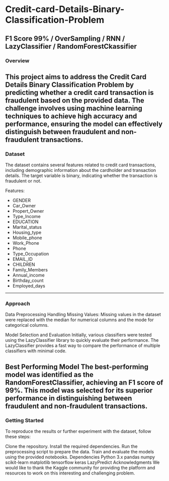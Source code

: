 # Credit-card-Details-Binary-Classification-Problem
## F1 Score 99% / OverSampling / RNN / LazyClassifier / RandomForestCkassifier

### Overview
This project aims to address the Credit Card Details Binary Classification Problem by predicting whether a credit card transaction is fraudulent based on the provided data. The challenge involves using machine learning techniques to achieve high accuracy and performance, ensuring the model can effectively distinguish between fraudulent and non-fraudulent transactions.
---
### Dataset
The dataset contains several features related to credit card transactions, including demographic information about the cardholder and transaction details. The target variable is binary, indicating whether the transaction is fraudulent or not.

Features:
* GENDER
* Car_Owner
* Propert_Owner
* Type_Income
* EDUCATION
* Marital_status
* Housing_type
* Mobile_phone
* Work_Phone
* Phone
* Type_Occupation
* EMAIL_ID
* CHILDREN
* Family_Members
* Annual_income
* Birthday_count
* Employed_days
---
### Approach
Data Preprocessing
Handling Missing Values: Missing values in the dataset were replaced with the median for numerical columns and the mode for categorical columns.

Model Selection and Evaluation
Initially, various classifiers were tested using the LazyClassifier library to quickly evaluate their performance. The LazyClassifier provides a fast way to compare the performance of multiple classifiers with minimal code.

Best Performing Model
The best-performing model was identified as the RandomForestClassifier, achieving an F1 score of 99%. This model was selected for its superior performance in distinguishing between fraudulent and non-fraudulent transactions.
---


### Getting Started
To reproduce the results or further experiment with the dataset, follow these steps:

Clone the repository.
Install the required dependencies.
Run the preprocessing script to prepare the data.
Train and evaluate the models using the provided notebooks.
Dependencies
Python 3.x
pandas
numpy
scikit-learn
matplotlib
tensorflow
keras
LazyPredict
Acknowledgments
We would like to thank the Kaggle community for providing the platform and resources to work on this interesting and challenging problem.
